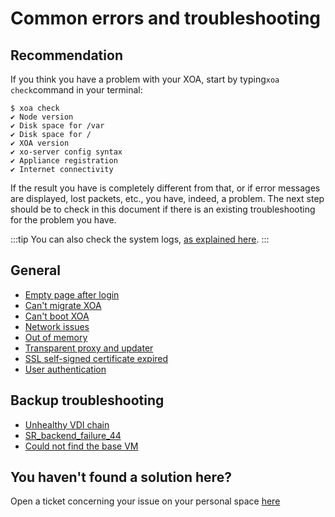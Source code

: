 # Common errors and troubleshooting

## Recommendation

If you think you have a problem with your XOA, start by typing`xoa check`command in your terminal:

```console
$ xoa check
✔ Node version
✔ Disk space for /var
✔ Disk space for /
✔ XOA version
✔ xo-server config syntax
✔ Appliance registration
✔ Internet connectivity
```

If the result you have is completely different from that, or if error messages are displayed, lost packets, etc., you have, indeed, a problem. The next step should be to check in this document if there is an existing troubleshooting for the problem you have.

:::tip
You can also check the system logs, [as explained here](troubleshooting#cli).
:::

## General

- [Empty page after login](troubleshooting#empty-page-after-login)
- [Can't migrate XOA](troubleshooting#xoa-migration-issues)
- [Can't boot XOA](troubleshooting#xoa-boot-issues)
- [Network issues](troubleshooting#network-issues)
- [Out of memory](troubleshooting#memory)
- [Transparent proxy and updater](troubleshooting#behind-a-transparent-proxy)
- [SSL self-signed certificate expired](troubleshooting#updating-ssl-self-signed-certificate)
- [User authentication](authentication#debugging)

## Backup troubleshooting

- [Unhealthy VDI chain](https://xen-orchestra.com/docs/backup_troubleshooting.html#unhealthy-vdi-chain)
- [SR_backend_failure_44](https://xen-orchestra.com/docs/backup_troubleshooting.html#srbackendfailure44-insufficient-space)
- [Could not find the base VM](https://xen-orchestra.com/docs/backup_troubleshooting.html#could-not-find-the-base-vm)

## You haven't found a solution here?

Open a ticket concerning your issue on your personal space [here](https://xen-orchestra.com/#!/member/support)
